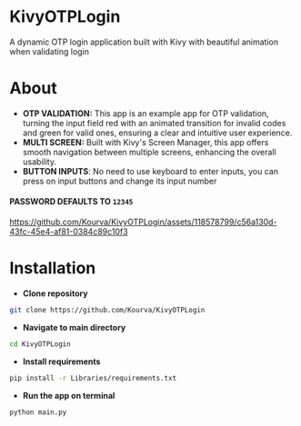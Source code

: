 # KivyOTPLogin
A dynamic OTP login application built with Kivy with beautiful animation when validating login

# About
+ **OTP VALIDATION:** This app is an example app for OTP validation, turning the input field red with an animated transition for invalid codes and green for valid ones, ensuring a clear and intuitive user experience.
+ **MULTI SCREEN:** Built with Kivy's Screen Manager, this app offers smooth navigation between multiple screens, enhancing the overall usability.
+ **BUTTON INPUTS**: No need to use keyboard to enter inputs, you can press on input buttons and change its input number

#### **PASSWORD DEFAULTS TO** `12345`
https://github.com/Kourva/KivyOTPLogin/assets/118578799/c56a130d-43fc-45e4-af81-0384c89c10f3





# Installation
+ **Clone repository**
```bash
git clone https://github.com/Kourva/KivyOTPLogin
```
+ **Navigate to main directory**
```bash
cd KivyOTPLogin
```
+ **Install requirements**
```bash
pip install -r Libraries/requirements.txt
```
+ **Run the app on terminal**
```bash
python main.py
```
